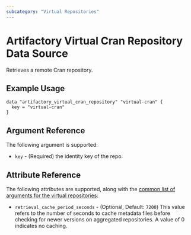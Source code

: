 ```yaml
---
subcategory: "Virtual Repositories"
---
```

# Artifactory Virtual Cran Repository Data Source

Retrieves a remote Cran repository.

## Example Usage

```hcl
data "artifactory_virtual_cran_repository" "virtual-cran" {
  key = "virtual-cran"
}
```

## Argument Reference

The following argument is supported:

* `key` - (Required) the identity key of the repo.

## Attribute Reference

The following attributes are supported, along with the [common list of arguments for the virtual repositories](../resources/virtual.md):

* `retrieval_cache_period_seconds` - (Optional, Default: `7200`) This value refers to the number of seconds to cache metadata files before checking for newer versions on aggregated repositories. A value of 0 indicates no caching.
